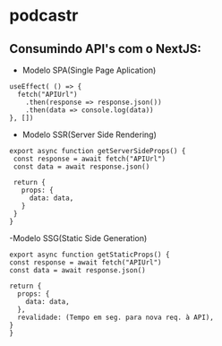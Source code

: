 # podcastr
 
## Consumindo API's com o NextJS:
- Modelo SPA(Single Page Aplication)
```
useEffect( () => {
  fetch("APIUrl")
    .then(response => response.json())
    .then(data => console.log(data))
}, [])
 ```

 - Modelo SSR(Server Side Rendering)

 ```
 export async function getServerSideProps() {
  const response = await fetch("APIUrl")
  const data = await response.json()

  return {
    props: {
      data: data,
    }
  }
}
 ```

 -Modelo SSG(Static Side Generation)

  ```
 export async function getStaticProps() {
  const response = await fetch("APIUrl")
  const data = await response.json()

  return {
    props: {
      data: data,
    },
    revalidade: (Tempo em seg. para nova req. à API), 
  }
}
 ```